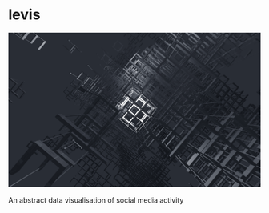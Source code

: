 levis
=====

![Mark Your Mark](./Screen_9456.png)

An abstract data visualisation of social media activity
